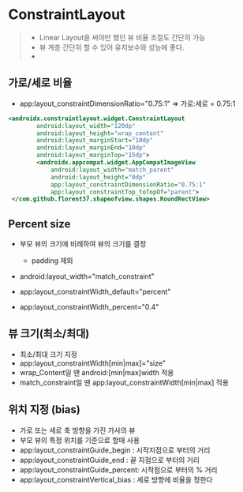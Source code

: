 #  ConstraintLayout

> * Linear Layout을 써야만 했던 뷰 비율 조절도 간단히 가능
> * 뷰 계층 간단히 할 수 있어 유지보수와 성능에 좋다.
> * 



## 가로/세로 비율

* app:layout_constraintDimensionRatio="0.75:1" => 가로:세로 = 0.75:1

```xml
<androidx.constraintlayout.widget.ConstraintLayout
        android:layout_width="120dp"
        android:layout_height="wrap_content"
        android:layout_marginStart="10dp"
        android:layout_marginEnd="10dp"
        android:layout_marginTop="15dp">
        <androidx.appcompat.widget.AppCompatImageView
            android:layout_width="match_parent"
            android:layout_height="0dp"
            app:layout_constraintDimensionRatio="0.75:1"
            app:layout_constraintTop_toTopOf="parent">
 </com.github.florent37.shapeofview.shapes.RoundRectView>
```



## Percent size

* 부모 뷰의 크기에 비례하여 뷰의 크기를 결정
  * padding 제외

* android:layout_width="match_constraint"
* app:layout_constraintWidth_default="percent"
* app:layout_constraintWidth_percent="0.4"



## 뷰 크기(최소/최대)

* 최소/최대 크기 지정
* app:layout_constraintWidth[min|max]="size"
* 
  wrap_Content일 땐 android:[min|max]width 적용
* match_constraint일 땐 app:layout_constraintWidth[min|max] 적용



## 위치 지정 (bias)

* 가로 또는 세로 축 방향을 가진 가사의 뷰
* 부모 뷰의 특정 위치를 기준으로 할때 사용
* app:layout_constraintGuide_begin : 시작지점으로 부터의 거리
* app:layout_constraintGuide_end : 끝 지점으로 부터의 거리
* app:layout_constraintGuide_percent: 시작점으로 부터의 % 거리
* app:layout_constraintVertical_bias  : 세로 방향에 비율을 정한다